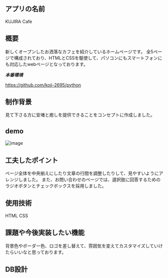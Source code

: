 
## アプリの名前
 
KUJIRA Cafe
 
## 概要
 
新しくオープンしたお洒落なカフェを紹介しているホームページです。
全5ページで構成されており、HTMLとCSSを駆使して、パソコンにもスマートフォンにも対応したwebページとなっております。


***本番環境***
 
 https://github.com/koji-2695/python
 
## 制作背景

見て下さる方に安堵と癒しを提供できることをコンセプトに作成しました。
 
## demo

![image](https://user-images.githubusercontent.com/70596242/139634637-43f28601-39d3-4fb1-97c1-6102ac10273e.png)


## 工夫したポイント

ページ全体を中央揃えにしたり文章の行間を調整したりして、見やすいようにアレンジしました。
また、お問い合わせのページでは、選択肢に回答するためのラジオボタンとチェックボックスを採用しました。


## 使用技術

HTML CSS


## 課題や今後実装したい機能


背景色やボーダー色、ロゴを差し替えて、雰囲気を変えてカスタマイズしていけたらいいなと思っております。



## DB設計



 

 
